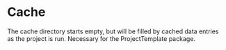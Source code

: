 # Cache

The cache directory starts empty, but will be filled by cached data entries as the project is run. Necessary for the ProjectTemplate package.
